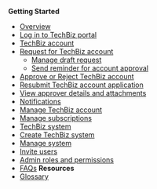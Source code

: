 **Getting Started**
  - [Overview](techBiz-overview.md)
  - [Log in to TechBiz portal](log-in-to-TechBiz-portal.md)
  - [TechBiz account](techbiz-account.md)
  - [Request for TechBiz account](request-techbiz-account.md)
    - [Manage draft request](manage-draft-request.md)
    - [Send reminder for account approval](send-reminder-for-account-approval.md)
  - [Approve or Reject TechBiz account](approve-or-reject-techbiz-account.md)
  - [Resubmit TechBiz account application](resubmit-techbiz-account-application.md)
  - [View approver details and attachments](view-approver-details-and-attachments.md)
  - [Notifications](notifications.md)
  - [Manage TechBiz account](manage-techbiz-account.md)
  - [Manage subscriptions](manage-subscriptions.md)
  - [TechBiz system](techbiz-system.md)
  - [Create TechBiz system](create-techbiz-system.md)
  - [Manage system](manage-techbiz-system.md)
  - [Invite users](invite-users.md)
  - [Admin roles and permissions](admin-roles-and-permissions.md)
  - [FAQs](faq.md)
**Resources**
  - [Glossary](glossary.md)

